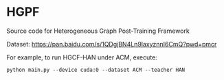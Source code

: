 # HGPF

Source code for Heterogeneous Graph Post-Training Framework

Dataset: https://pan.baidu.com/s/1QDgjBN4Ln9laxyznnI6CmQ?pwd=pmcr

For example, to run HGCF-HAN under ACM, execute:

    python main.py --device cuda:0 --dataset ACM --teacher HAN
